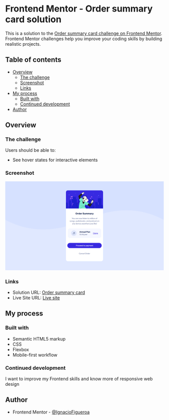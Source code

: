# Frontend Mentor - Order summary card solution

This is a solution to the [Order summary card challenge on Frontend Mentor](https://www.frontendmentor.io/challenges/order-summary-component-QlPmajDUj). Frontend Mentor challenges help you improve your coding skills by building realistic projects. 

## Table of contents

- [Overview](#overview)
  - [The challenge](#the-challenge)
  - [Screenshot](#screenshot)
  - [Links](#links)
- [My process](#my-process)
  - [Built with](#built-with)
  - [Continued development](#continued-development)
- [Author](#author)


## Overview

### The challenge

Users should be able to:

- See hover states for interactive elements

### Screenshot

![My solution](./images/Screenshot_20221221_071621.png)


### Links

- Solution URL: [Order summary card](https://github.com/FigueroaIgnacio/Order-Summary-Component.git)
- Live Site URL: [Live site](https://your-live-site-url.com)

## My process

### Built with

- Semantic HTML5 markup
- CSS
- Flexbox
- Mobile-first workflow

### Continued development

I want to improve my Frontend skills and know more of responsive web design

## Author
- Frontend Mentor - [@IgnacioFigueroa](https://www.frontendmentor.io/profile/IgnacioFigueroa)

